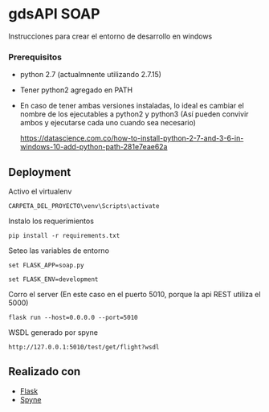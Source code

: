 # gdsAPI SOAP

Instrucciones para crear el entorno de desarrollo en windows

### Prerequisitos
* python 2.7 (actualmnente utilizando 2.7.15)
* Tener python2 agregado en PATH
* En caso de tener ambas versiones instaladas, lo ideal es cambiar el nombre de los ejecutables a python2 y python3 
(Así pueden convivir ambos y ejecutarse cada uno cuando sea necesario)

    https://datascience.com.co/how-to-install-python-2-7-and-3-6-in-windows-10-add-python-path-281e7eae62a

## Deployment

Activo el virtualenv
```
CARPETA_DEL_PROYECTO\venv\Scripts\activate
```
Instalo los requerimientos
```
pip install -r requirements.txt
```
Seteo las variables de entorno
```
set FLASK_APP=soap.py
```

```
set FLASK_ENV=development
```
Corro el server (En este caso en el puerto 5010, porque la api REST utiliza el 5000)
```
flask run --host=0.0.0.0 --port=5010
```
WSDL generado por spyne
```
http://127.0.0.1:5010/test/get/flight?wsdl
```

## Realizado con

* [Flask](http://flask.pocoo.org/)
* [Spyne](http://spyne.io)